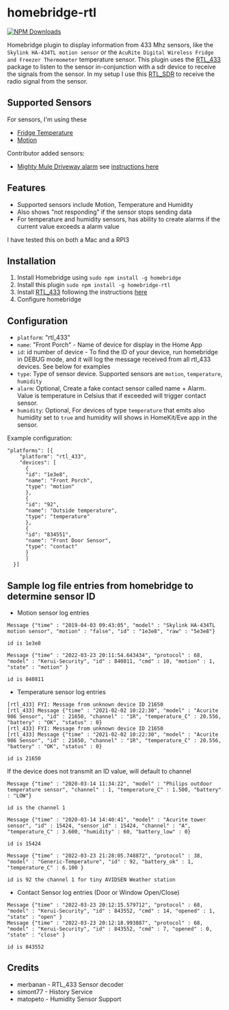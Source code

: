 # homebridge-rtl

[![NPM Downloads](https://img.shields.io/npm/dm/homebridge-rtl.svg?style=flat)](https://npmjs.org/package/homebridge-rtl)

Homebridge plugin to display information from 433 Mhz sensors, like the `Skylink HA-434TL motion sensor` or the `AcuRite Digital Wireless Fridge and Freezer Thermometer` temperature sensor.  This plugin uses the [RTL_433](https://github.com/merbanan/rtl_433) package to listen to the sensor in-conjunction with a sdr device to receive the signals from the sensor.  In my setup I use this [RTL_SDR](https://www.amazon.ca/gp/product/B00PAGS0HO/ref=ppx_yo_dt_b_asin_title_o07_s00?ie=UTF8&psc=1) to receive the radio signal from the sensor.

## Supported Sensors
For sensors, I'm using these

* [Fridge Temperature](https://www.amazon.ca/gp/product/B004QJVU78/ref=ppx_yo_dt_b_asin_title_o01_s00?ie=UTF8&psc=1)
* [Motion](https://www.amazon.ca/gp/product/B003CWGDTK/ref=ppx_yo_dt_b_asin_title_o05_s00?ie=UTF8&psc=1)

Contributor added sensors:
* [Mighty Mule Driveway alarm](https://www.amazon.com/Mighty-Mule-Wireless-Driveway-FM231/dp/B003765W0W) see [instructions here](MIGHTY-MULE-DRIVEWAY-ALARM-INSTRUCTIONS.md)

## Features
* Supported sensors include Motion, Temperature and Humidity
* Also shows "not responding" if the sensor stops sending data
* For temperature and humidity sensors, has ability to create alarms if the current value exceeds a alarm value

I have tested this on both a Mac and a RPI3

## Installation
1.	Install Homebridge using
`sudo npm install -g homebridge`
2.	Install this plugin
`sudo npm install -g homebridge-rtl`
3.	Install [RTL_433](https://github.com/merbanan/rtl_433) following the instructions [here](https://github.com/merbanan/rtl_433#installation-instructions)
4. Configure homebridge

## Configuration
* `platform`: "rtl_433"
* `name`: "Front Porch" - Name of device for display in the Home App
* `id`: id number of device - To find the ID of your device, run homebridge in DEBUG mode, and it will log the message received from all rtl_433 devices.  See below for examples
* `type`: Type of sensor device.  Supported sensors are `motion`, `temperature`, `humidity`
* `alarm`: Optional, Create a fake contact sensor called name + Alarm.  Value is temperature in Celsius that if exceeded will trigger contact sensor.
* `humidity`: Optional, For devices of type `temperature` that emits also humidity set to `true` and humidity will shows in HomeKit/Eve app in the sensor.

Example configuration:

```
"platforms": [{
    "platform": "rtl_433",
    "devices": [
      {
      "id": "1e3e8",
      "name": "Front Porch",
      "type": "motion"
      },
      {
      "id": "92",
      "name": "Outside temperature",
      "type": "temperature"
      },
      {
      "id": "834551",
      "name": "Front Door Sensor",
      "type": "contact"
      }
      ]
  }]
```

## Sample log file entries from homebridge to determine sensor ID

* Motion sensor log entries

```
Message {"time" : "2019-04-03 09:43:05", "model" : "Skylink HA-434TL motion sensor", "motion" : "false", "id" : "1e3e8", "raw" : "5e3e8"}

id is 1e3e8

Message {"time" : "2022-03-23 20:11:54.643434", "protocol" : 68, "model" : "Kerui-Security", "id" : 840811, "cmd" : 10, "motion" : 1, "state" : "motion" }

id is 840811
```

* Temperature sensor log entries

```
[rtl_433] FYI: Message from unknown device ID 21650
[rtl_433] Message {"time" : "2021-02-02 10:22:30", "model" : "Acurite 986 Sensor", "id" : 21650, "channel" : "1R", "temperature_C" : 20.556, "battery" : "OK", "status" : 0}
[rtl_433] FYI: Message from unknown device ID 21650
[rtl_433] Message {"time" : "2021-02-02 10:22:30", "model" : "Acurite 986 Sensor", "id" : 21650, "channel" : "1R", "temperature_C" : 20.556, "battery" : "OK", "status" : 0}

id is 21650
```

If the device does not transmit an ID value, will default to channel

```
Message {"time" : "2020-03-14 11:34:22", "model" : "Philips outdoor temperature sensor", "channel" : 1, "temperature_C" : 1.500, "battery" : "LOW"}

id is the channel 1
```

```
Message {"time" : "2020-03-14 14:40:41", "model" : "Acurite tower sensor", "id" : 15424, "sensor_id" : 15424, "channel" : "A", "temperature_C" : 3.600, "humidity" : 60, "battery_low" : 0}

id is 15424
```

```
Message {"time" : "2022-03-23 21:28:05.748872", "protocol" : 38, "model" : "Generic-Temperature", "id" : 92, "battery_ok" : 1, "temperature_C" : 6.100 }

id is 92 the channel 1 for tiny AVIDSEN Weather station
```

* Contact Sensor log entries (Door or Window Open/Close)

```
Message {"time" : "2022-03-23 20:12:15.579712", "protocol" : 68, "model" : "Kerui-Security", "id" : 843552, "cmd" : 14, "opened" : 1, "state" : "open" }
Message {"time" : "2022-03-23 20:12:18.993887", "protocol" : 68, "model" : "Kerui-Security", "id" : 843552, "cmd" : 7, "opened" : 0, "state" : "close" }

id is 843552
```

## Credits
* merbanan - RTL_433 Sensor decoder
* simont77 - History Service
* matopeto - Humidity Sensor Support
